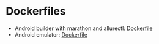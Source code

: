 # Dockerfiles

- Android builder with marathon and allurectl: [Dockerfile](https://github.com/j-vegas/gitlab-ci-android/tree/dc_with_marathon_and_allurectl/Dockerfile)
- Android emulator: [Dockerfile](https://github.com/j-vegas/avito-android/blob/dc_emulator_redirect_ports/ci/docker/android-emulator/Dockerfile)
